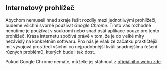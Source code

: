 ## Internetový prohlížeč

Abychom nemuseli hned zkraje řešit rozdíly mezi jednotlivými prohlížeči, budeme všichni svorně používat _Google Chrome_. Tímto vás rozhodně nenutíme je používat v soukromí nebo snad psát aplikace pouze pro tento prohlížeč. Krása internetu spočívá právě v tom, že je do velké míry nezávislý na konkrétním softwaru. Pro nás je však ze začátku praktičtější mít vývojová prostředí všichni co nejpodobnější kvůli snadnějšímu řešení různých problémů, kterých bude i tak dost.

Pokud Google Chrome nemáte, můžete jej stáhnout z [oficiálního webu zde](https://www.google.com/chrome).
